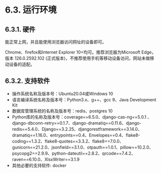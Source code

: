 # 6.3. 运行环境

## 6.3.1. 硬件

能正常上网，并且能使用浏览器访问网址的设备即可。

Chrome、firefox和Internet Explorer 10+均可。推荐浏览器为Microsoft Edge，版本 126.0.2592.102 (正式版本)，不推荐使用手机等移动设备访问，网站未做移动设备的适配。

## 6.3.2. 支持软件

* 操作系统名称及版本号：Ubuntu20.04或Windows 10
* 语言编译系统名称及版本号：Python3.x、g++、gcc 9、Java Development Kit
* 数据库管理系统的名称及版本号：redis、postgres 10
* Python库的名称及版本号：coverage==6.5.0、django-cas-ng==5.0.1 、django-dbconn-retry==0.1.7、django-dramatiq==0.11.6、django-redis==5.4.0、Django==3.2.25、djangorestframework==3.14.0、dramatiq==1.16.0、entrypoints==0.4、Envelopes==0.4、flake8-coding==1.3.2、flake8-quotes==3.3.2、flake8==7.0.0、gunicorn==21.2.0、jsonfield==3.1.0、otpauth==1.0.1、pillow==10.2.0、psycopg2==2.9.9、python-dateutil==2.8.2、qrcode==7.4.2、raven==6.10.0、XlsxWriter==3.1.9
* 其他必要的支持软件: docker
